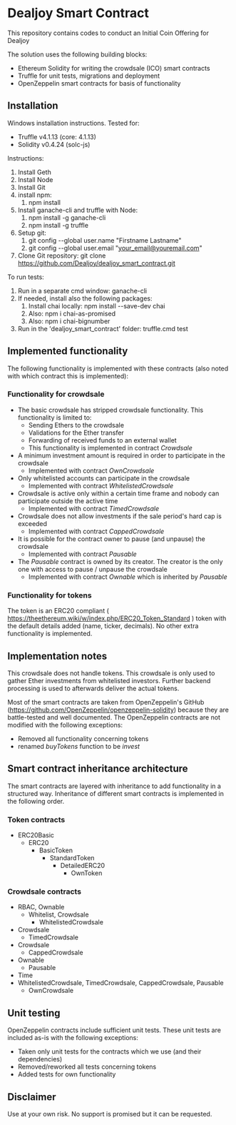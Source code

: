 # Dealjoy Smart Contract
This repository contains codes to conduct an Initial Coin Offering for Dealjoy

The solution uses the following building blocks:
- Ethereum Solidity for writing the crowdsale (ICO) smart contracts
- Truffle for unit tests, migrations and deployment
- OpenZeppelin smart contracts for basis of functionality

## Installation
Windows installation instructions. Tested for:
* Truffle v4.1.13 (core: 4.1.13)
* Solidity v0.4.24 (solc-js)

Instructions:
1. Install Geth
1. Install Node
1. Install Git
1. install npm:
	1. npm install
1. Install ganache-cli and truffle with Node:
	1. npm install -g ganache-cli
	1. npm install -g truffle
1. Setup git:
	1. git config --global user.name "Firstname Lastname"
	1. git config --global user.email "your_email@youremail.com"
1. Clone Git repository: git clone https://github.com/Dealjoy/dealjoy_smart_contract.git

To run tests:
1. Run in a separate cmd window: ganache-cli
1. If needed, install also the following packages:
	1. Install chai locally: npm install --save-dev chai
	1. Also: npm i chai-as-promised
	1. Also: npm i chai-bignumber
1. Run in the 'dealjoy_smart_contract' folder: truffle.cmd test

## Implemented functionality
The following functionality is implemented with these contracts (also noted with which contract this is implemented):

### Functionality for crowdsale

* The basic crowdsale has stripped crowdsale functionality. This functionality is limited to:
	* Sending Ethers to the crowdsale
	* Validations for the Ether transfer
	* Forwarding of received funds to an external wallet
	* This functionality is implemented in contract *Crowdsale*
* A minimum investment amount is required in order to participate in the crowdsale
	* Implemented with contract *OwnCrowdsale*
* Only whitelisted accounts can participate in the crowdsale
	* Implemented with contract *WhitelistedCrowdsale*
* Crowdsale is active only within a certain time frame and nobody can participate outside the active time
	* Implemented with contract *TimedCrowdsale*
* Crowdsale does not allow investments if the sale period's hard cap is exceeded
	* Implemented with contract *CappedCrowdsale*
* It is possible for the contract owner to pause (and unpause) the crowdsale
	* Implemented with contract *Pausable*
* The *Pausable* contract is owned by its creator. The creator is the only one with access to pause / unpause the crowdsale
	* Implemented with contract *Ownable* which is inherited by *Pausable*

### Functionality for tokens

The token is an ERC20 compliant ( https://theethereum.wiki/w/index.php/ERC20_Token_Standard ) token with the default details added (name, ticker, decimals). No other extra functionality is implemented.

## Implementation notes
This crowdsale does not handle tokens. This crowdsale is only used to gather Ether investments from whitelisted investors.
Further backend processing is used to afterwards deliver the actual tokens.

Most of the smart contracts are taken from OpenZeppelin's GitHub (https://github.com/OpenZeppelin/openzeppelin-solidity) because they are battle-tested and well documented.
The OpenZeppelin contracts are not modified with the following exceptions:
- Removed all functionality concerning tokens
- renamed *buyTokens* function to be *invest*

## Smart contract inheritance architecture
The smart contracts are layered with inheritance to add functionality in a structured way. Inheritance of different smart contracts is implemented in the following order.

### Token contracts
* ERC20Basic
	* ERC20
		* BasicToken
			* StandardToken
				* DetailedERC20
					* OwnToken

### Crowdsale contracts
* RBAC, Ownable
	* Whitelist, Crowdsale
		* WhitelistedCrowdsale
* Crowdsale
	* TimedCrowdsale
* Crowdsale
	* CappedCrowdsale
* Ownable
	* Pausable
* Time
* WhitelistedCrowdsale, TimedCrowdsale, CappedCrowdsale, Pausable
	* OwnCrowdsale

## Unit testing
OpenZeppelin contracts include sufficient unit tests. These unit tests are included as-is with the following exceptions:
- Taken only unit tests for the contracts which we use (and their dependencies)
- Removed/reworked all tests concerning tokens
- Added tests for own functionality

## Disclaimer
Use at your own risk. No support is promised but it can be requested.
